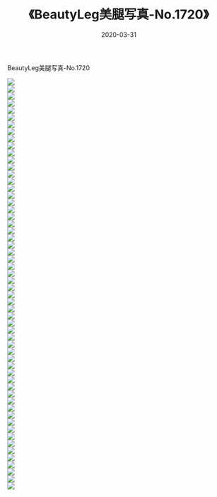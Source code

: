 ﻿---
layout: post
title:  《BeautyLeg美腿写真-No.1720》
date:   2020-03-31
img: http://img.660000.xyz/Sharelink/网络美图/2020/BeautyLeg美腿写真-No.1720/000.jpg
categories: [美女, 清纯, 唯美]
---

BeautyLeg美腿写真-No.1720

  ![](http://img.660000.xyz/Sharelink/网络美图/2020/BeautyLeg美腿写真-No.1720/001.jpg) <br> ![](http://img.660000.xyz/Sharelink/网络美图/2020/BeautyLeg美腿写真-No.1720/002.jpg) <br> ![](http://img.660000.xyz/Sharelink/网络美图/2020/BeautyLeg美腿写真-No.1720/003.jpg) <br> ![](http://img.660000.xyz/Sharelink/网络美图/2020/BeautyLeg美腿写真-No.1720/004.jpg) <br> ![](http://img.660000.xyz/Sharelink/网络美图/2020/BeautyLeg美腿写真-No.1720/005.jpg) <br> ![](http://img.660000.xyz/Sharelink/网络美图/2020/BeautyLeg美腿写真-No.1720/006.jpg) <br> ![](http://img.660000.xyz/Sharelink/网络美图/2020/BeautyLeg美腿写真-No.1720/007.jpg) <br> ![](http://img.660000.xyz/Sharelink/网络美图/2020/BeautyLeg美腿写真-No.1720/008.jpg) <br> ![](http://img.660000.xyz/Sharelink/网络美图/2020/BeautyLeg美腿写真-No.1720/009.jpg) <br> ![](http://img.660000.xyz/Sharelink/网络美图/2020/BeautyLeg美腿写真-No.1720/010.jpg) <br> ![](http://img.660000.xyz/Sharelink/网络美图/2020/BeautyLeg美腿写真-No.1720/011.jpg) <br> ![](http://img.660000.xyz/Sharelink/网络美图/2020/BeautyLeg美腿写真-No.1720/012.jpg) <br> ![](http://img.660000.xyz/Sharelink/网络美图/2020/BeautyLeg美腿写真-No.1720/013.jpg) <br> ![](http://img.660000.xyz/Sharelink/网络美图/2020/BeautyLeg美腿写真-No.1720/014.jpg) <br> ![](http://img.660000.xyz/Sharelink/网络美图/2020/BeautyLeg美腿写真-No.1720/015.jpg) <br> ![](http://img.660000.xyz/Sharelink/网络美图/2020/BeautyLeg美腿写真-No.1720/016.jpg) <br> ![](http://img.660000.xyz/Sharelink/网络美图/2020/BeautyLeg美腿写真-No.1720/017.jpg) <br> ![](http://img.660000.xyz/Sharelink/网络美图/2020/BeautyLeg美腿写真-No.1720/018.jpg) <br> ![](http://img.660000.xyz/Sharelink/网络美图/2020/BeautyLeg美腿写真-No.1720/019.jpg) <br> ![](http://img.660000.xyz/Sharelink/网络美图/2020/BeautyLeg美腿写真-No.1720/020.jpg) <br> ![](http://img.660000.xyz/Sharelink/网络美图/2020/BeautyLeg美腿写真-No.1720/021.jpg) <br> ![](http://img.660000.xyz/Sharelink/网络美图/2020/BeautyLeg美腿写真-No.1720/022.jpg) <br> ![](http://img.660000.xyz/Sharelink/网络美图/2020/BeautyLeg美腿写真-No.1720/023.jpg) <br> ![](http://img.660000.xyz/Sharelink/网络美图/2020/BeautyLeg美腿写真-No.1720/024.jpg) <br> ![](http://img.660000.xyz/Sharelink/网络美图/2020/BeautyLeg美腿写真-No.1720/025.jpg) <br> ![](http://img.660000.xyz/Sharelink/网络美图/2020/BeautyLeg美腿写真-No.1720/026.jpg) <br> ![](http://img.660000.xyz/Sharelink/网络美图/2020/BeautyLeg美腿写真-No.1720/027.jpg) <br> ![](http://img.660000.xyz/Sharelink/网络美图/2020/BeautyLeg美腿写真-No.1720/028.jpg) <br> ![](http://img.660000.xyz/Sharelink/网络美图/2020/BeautyLeg美腿写真-No.1720/029.jpg) <br> ![](http://img.660000.xyz/Sharelink/网络美图/2020/BeautyLeg美腿写真-No.1720/030.jpg) <br> ![](http://img.660000.xyz/Sharelink/网络美图/2020/BeautyLeg美腿写真-No.1720/031.jpg) <br> ![](http://img.660000.xyz/Sharelink/网络美图/2020/BeautyLeg美腿写真-No.1720/032.jpg) <br> ![](http://img.660000.xyz/Sharelink/网络美图/2020/BeautyLeg美腿写真-No.1720/033.jpg) <br> ![](http://img.660000.xyz/Sharelink/网络美图/2020/BeautyLeg美腿写真-No.1720/034.jpg) <br> ![](http://img.660000.xyz/Sharelink/网络美图/2020/BeautyLeg美腿写真-No.1720/035.jpg) <br> ![](http://img.660000.xyz/Sharelink/网络美图/2020/BeautyLeg美腿写真-No.1720/036.jpg) <br> ![](http://img.660000.xyz/Sharelink/网络美图/2020/BeautyLeg美腿写真-No.1720/037.jpg) <br> ![](http://img.660000.xyz/Sharelink/网络美图/2020/BeautyLeg美腿写真-No.1720/038.jpg) <br> ![](http://img.660000.xyz/Sharelink/网络美图/2020/BeautyLeg美腿写真-No.1720/039.jpg) <br> ![](http://img.660000.xyz/Sharelink/网络美图/2020/BeautyLeg美腿写真-No.1720/040.jpg) <br> ![](http://img.660000.xyz/Sharelink/网络美图/2020/BeautyLeg美腿写真-No.1720/041.jpg) <br> ![](http://img.660000.xyz/Sharelink/网络美图/2020/BeautyLeg美腿写真-No.1720/042.jpg) <br> ![](http://img.660000.xyz/Sharelink/网络美图/2020/BeautyLeg美腿写真-No.1720/043.jpg) <br> ![](http://img.660000.xyz/Sharelink/网络美图/2020/BeautyLeg美腿写真-No.1720/044.jpg) <br> ![](http://img.660000.xyz/Sharelink/网络美图/2020/BeautyLeg美腿写真-No.1720/045.jpg) <br> ![](http://img.660000.xyz/Sharelink/网络美图/2020/BeautyLeg美腿写真-No.1720/046.jpg) <br> ![](http://img.660000.xyz/Sharelink/网络美图/2020/BeautyLeg美腿写真-No.1720/047.jpg) <br> ![](http://img.660000.xyz/Sharelink/网络美图/2020/BeautyLeg美腿写真-No.1720/048.jpg) <br> ![](http://img.660000.xyz/Sharelink/网络美图/2020/BeautyLeg美腿写真-No.1720/049.jpg) <br> ![](http://img.660000.xyz/Sharelink/网络美图/2020/BeautyLeg美腿写真-No.1720/050.jpg) <br> ![](http://img.660000.xyz/Sharelink/网络美图/2020/BeautyLeg美腿写真-No.1720/051.jpg) <br> ![](http://img.660000.xyz/Sharelink/网络美图/2020/BeautyLeg美腿写真-No.1720/052.jpg) <br> ![](http://img.660000.xyz/Sharelink/网络美图/2020/BeautyLeg美腿写真-No.1720/053.jpg) <br> ![](http://img.660000.xyz/Sharelink/网络美图/2020/BeautyLeg美腿写真-No.1720/054.jpg) <br> ![](http://img.660000.xyz/Sharelink/网络美图/2020/BeautyLeg美腿写真-No.1720/055.jpg) <br> ![](http://img.660000.xyz/Sharelink/网络美图/2020/BeautyLeg美腿写真-No.1720/056.jpg) <br> ![](http://img.660000.xyz/Sharelink/网络美图/2020/BeautyLeg美腿写真-No.1720/057.jpg) <br> ![](http://img.660000.xyz/Sharelink/网络美图/2020/BeautyLeg美腿写真-No.1720/058.jpg) <br>